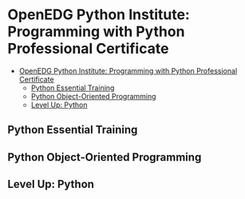 # OpenEDG Python Institute: Programming with Python Professional Certificate

- [OpenEDG Python Institute: Programming with Python Professional Certificate](#openedg-python-institute-programming-with-python-professional-certificate)
  - [Python Essential Training](#python-essential-training)
  - [Python Object-Oriented Programming](#python-object-oriented-programming)
  - [Level Up: Python](#level-up-python)

## Python Essential Training

## Python Object-Oriented Programming

## Level Up: Python